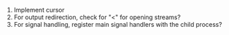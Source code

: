 1. Implement cursor
2. For output redirection, check for "<" for opening streams?
3. For signal handling, register main signal handlers with the child process?